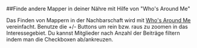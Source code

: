 ﻿---
published: false
---

##Finde andere Mapper in deiner Nähre mit Hilfe von "Who's Around Me"

Das Finden von Mappern in der Nachbarschaft wird mit [Who's Around Me](http://resultmaps.neis-one.org/oooc) vereinfacht. Benutze die +/- Buttons um rein bzw. raus zu zoomen in das Interessegebiet. Du kannst Mitglieder nach Anzahl der Beiträge filtern indem man die Checkboxen ab/ankreuzen.
